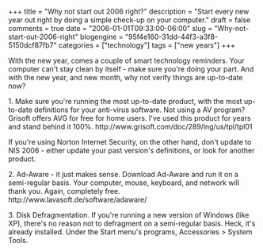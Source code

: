 +++
title = "Why not start out 2006 right?"
description = "Start every new year out right by doing a simple check-up on your computer."
draft = false
comments = true
date = "2006-01-01T09:33:00-06:00"
slug = "Why-not-start-out-2006-right"
blogengine = "95f4e160-31dd-44f3-a3f8-5150dcf87fb7"
categories = ["technology"]
tags = ["new years"]
+++

<p>
With the new year, comes a couple of smart technology reminders.  Your computer can&#39;t stay clean by itself - make sure you&#39;re doing your part.  And with the new year, and new month, why not verify things are up-to-date now?<!--more--><!--adsense-->
</p>
<p>
1. Make sure you&#39;re running the most up-to-date product, with the most up-to-date definitions for your anti-virus software.  Not using a AV program?  Grisoft offers AVG for free for home users.  I&#39;ve used this product for years and stand behind it 100%. http://www.grisoft.com/doc/289/lng/us/tpl/tpl01
</p>
<p>
If you&#39;re using Norton Internet Security, on the other hand, don&#39;t update to NIS 2006 - either update your past version&#39;s definitions, or look for another product.
</p>
<p>
2. Ad-Aware - it just makes sense.  Download Ad-Aware and run it on a semi-regular basis.  Your computer, mouse, keyboard, and network will thank you.  Again, completely free.  http://www.lavasoft.de/software/adaware/
</p>
<p>
3. Disk Defragmentation.  If you&#39;re running a new version of Windows (like XP), there&#39;s no reason not to defragment on a semi-regular basis.  Heck, it&#39;s already installed.  Under the Start menu&#39;s programs, Accessories &gt; System Tools.
</p>

